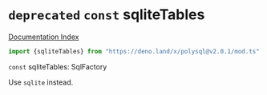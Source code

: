# `deprecated` `const` sqliteTables

[Documentation Index](../README.md)

```ts
import {sqliteTables} from "https://deno.land/x/polysql@v2.0.1/mod.ts"
```

`const` sqliteTables: SqlFactory

Use `sqlite` instead.

